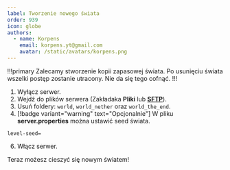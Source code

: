 ```yaml
---
label: Tworzenie nowego świata
order: 939
icon: globe
authors:
  - name: Korpens
    email: korpens.yt@gmail.com
    avatar: /static/avatars/korpens.png
---
```


!!!primary
Zalecamy stworzenie kopii zapasowej świata. Po usunięciu świata wszelki postęp zostanie utracony. Nie da się tego cofnąć.
!!!

1. Wyłącz serwer.
2. Wejdź do plików serwera (Zakładaka **Pliki** lub [**SFTP**](/sftp.md)).
3. Usuń foldery: `world`, `world_nether` oraz `world_the_end`.
4. [!badge variant="warning" text="Opcjonalnie"] W pliku **server.properties** można ustawić seed świata.

```properties
level-seed=
```

6. Włącz serwer.

Teraz możesz cieszyć się nowym światem!
